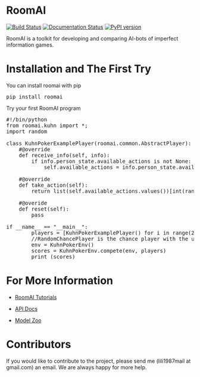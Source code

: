 # RoomAI

[![Build Status](https://travis-ci.org/roomai/RoomAI.svg?branch=master)](https://travis-ci.org/roomai/RoomAI.svg?branch=master)
[![Documentation Status](https://readthedocs.org/projects/roomai/badge/?version=latest)](http://roomai.readthedocs.io/en/latest/?badge=latest)
[![PyPI version](https://badge.fury.io/py/roomai.svg)](https://pypi.python.org/pypi/roomai)



RoomAI is a toolkit for developing and comparing AI-bots of imperfect information games.



# Installation and The First Try

You can install roomai with pip

<pre>
pip install roomai
</pre>

Try your first RoomAI program


<pre>
#!/bin/python
from roomai.kuhn import *;
import random

class KuhnPokerExamplePlayer(roomai.common.AbstractPlayer):
    #@override
    def receive_info(self, info):
        if info.person_state.available_actions is not None:
            self.available_actions = info.person_state.available_actions
            
    #@override
    def take_action(self):
        return list(self.available_actions.values())[int(random.random() * len(self.available_actions))]
        
    #@overide
    def reset(self):
        pass

if __name__ == "__main__":
        players = [KuhnPokerExamplePlayer() for i in range(2)] + [roomai.common.RandomPlayerChance()]
        //RandomChancePlayer is the chance player with the uniform distribution over every output
        env = KuhnPokerEnv()
        scores = KuhnPokerEnv.compete(env, players)
        print (scores)
</pre>



# For More Information

 - [RoomAI Tutorials](https://github.com/roomai/RoomAI/blob/master/roomai/README.md)
 
 - [API Docs](http://roomai.readthedocs.io/en/latest/?badge=latest)
 
 - [Model Zoo](https://github.com/roomai/RoomAI/blob/master/models/README.md)


# Contributors

If you would like to contribute to the project, please send me (lili1987mail at gmail.com) an email. We are always happy for more help.
